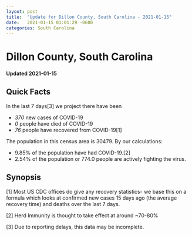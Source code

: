 ```yaml
---
layout: post
title:  "Update for Dillon County, South Carolina - 2021-01-15"
date:   2021-01-15 01:01:29 -0600
categories: South Carolina
---
```


# Dillon County, South Carolina
#### Updated 2021-01-15

## Quick Facts

In the last 7 days[3] we project there have been
- *370* new cases of COVID-19
- *0* people have died of COVID-19
- *76* people have recovered from COVID-19[1]

The population in this census area is 30479. By our calculations:
- 9.85% of the population have had COVID-19.[2]
- 2.54% of the population or 774.0 people are actively fighting the virus.

## Synopsis




[1] Most US CDC offices do give any recovery statistics- we base this on a formula which looks at confirmed new cases
15 days ago (the average recovery time) and deaths over the last 7 days.

[2] Herd Immunity is thought to take effect at around ~70-80%

[3] Due to reporting delays, this data may be incomplete.
 
    